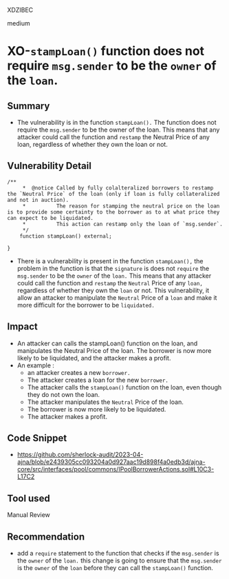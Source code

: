 XDZIBEC

medium

# XO-`stampLoan()` function does not require `msg.sender` to be the `owner` of the `loan`.

## Summary
- The vulnerability  is in the function `stampLoan().` The function does not require the `msg.sender` to be the owner of the loan. This means that any attacker could call the function and `restamp` the Neutral Price of any loan, regardless of whether they own the loan or not.
## Vulnerability Detail
```solidity
/**
     *  @notice Called by fully colalteralized borrowers to restamp the `Neutral Price` of the loan (only if loan is fully collateralized and not in auction).
     *          The reason for stamping the neutral price on the loan is to provide some certainty to the borrower as to at what price they can expect to be liquidated.
     *          This action can restamp only the loan of `msg.sender`.
     */
    function stampLoan() external;

}
```
- There is a vulnerability is present in  the  function `stampLoan(),` the problem in the function is that the `signature` is does not `require` the `msg.sender` to be the `owner` of the `loan.` This means that any attacker could call the function and `restamp` the `Neutral` Price of any `loan,` regardless of whether they own the `loan` or not.
This vulnerability, it allow an attacker to manipulate the `Neutral` Price of a `loan` and make it more difficult for the borrower to be `liquidated.`
## Impact
- An attacker can calls the stampLoan() function on the loan, and manipulates the Neutral Price of the loan. The borrower is now more likely to be liquidated, and the attacker makes a profit.
- An example :
   - an attacker creates a new `borrower.`
   - The attacker creates a loan for the new `borrower.`
   - The attacker calls the `stampLoan()` function on the loan, even though they do not own the loan.
   - The attacker manipulates the `Neutral` Price of the loan.
   - The borrower is now more likely to be liquidated.
   - The attacker makes a profit.
## Code Snippet
- https://github.com/sherlock-audit/2023-04-ajna/blob/e2439305cc093204a0d927aac19d898f4a0edb3d/ajna-core/src/interfaces/pool/commons/IPoolBorrowerActions.sol#L10C3-L17C2
## Tool used

Manual Review

## Recommendation
- add a `require` statement to the function that checks if the `msg.sender` is the `owner` of the `loan.` this change is going to ensure that the `msg.sender` is the `owner` of the `loan` before they can call the `stampLoan()` function.